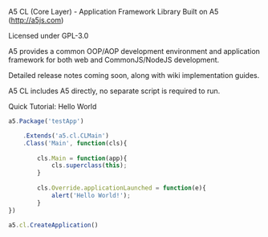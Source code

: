 A5 CL (Core Layer) - Application Framework Library Built on A5 (http://a5js.com)

Licensed under GPL-3.0

A5 provides a common OOP/AOP development environment and application framework for both web and CommonJS/NodeJS development.

Detailed release notes coming soon, along with wiki implementation guides.

A5 CL includes A5 directly, no separate script is required to run.

Quick Tutorial: Hello World 
```javascript
a5.Package('testApp')

	.Extends('a5.cl.CLMain')
	.Class('Main', function(cls){
		
		cls.Main = function(app){
			cls.superclass(this);
		}	
		
		cls.Override.applicationLaunched = function(e){
			alert('Hello World!');
		}
})

a5.cl.CreateApplication()
```
